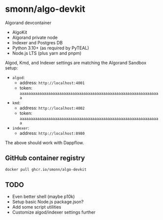 # smonn/algo-devkit

Algorand devcontainer

- AlgoKit
- Algorand private node
- Indexer and Postgres DB
- Python 3.10+ (as required by PyTEAL)
- Node.js LTS (plus yarn and pnpm)

Algod, Kmd, and Indexer settings are matching the Algorand Sandbox setup:

- `algod`:
  - address: `http://localhost:4001`
  - token: `aaaaaaaaaaaaaaaaaaaaaaaaaaaaaaaaaaaaaaaaaaaaaaaaaaaaaaaaaaaaaaaa`
- `kmd`:
  - address: `http://localhost:4002`
  - token: `aaaaaaaaaaaaaaaaaaaaaaaaaaaaaaaaaaaaaaaaaaaaaaaaaaaaaaaaaaaaaaaa`
- `indexer`:
  - address: `http://localhost:8980`

The above should work with Dappflow.

## GitHub container registry

```sh
docker pull ghcr.io/smonn/algo-devkit
```

## TODO

- Even better shell (maybe p10k)
- Setup basic Node.js package.json?
- Add some script utilities
- Customize algod/indexer settings further
